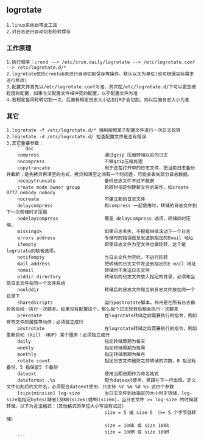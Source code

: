 ## logrotate
    1.linux系统自带此工具
    2.对日志进行自动切割轮转保存

### 工作原理
    1.执行顺序：crond --> /etc/cron.daily/logrotate --> /etc/logrotate.conf --> /etc/logrotate.d/*
    2.logrotate依托crontab来进行自动切割保存等操作，默认以天为单位(也可根据实际需求进行修改)
    3.配置文件首先以/etc/logrotate.conf为准，其次在/etc/logrotate.d/下可以更加细粒度的配置，如果与父配置文件相冲突的配置，以子配置文件为准
    4.若规定每周轮转切割一次，后面有规定日志大小达到1M才会切割，则以后面日志大小为准
    
### 其它
    1.logrotate -f /etc/logrotate.d/* 强制按照某子配置文件进行一次日志轮转
    2.logrotate -d /etc/logrotate.d/ 检查配置文件是否有错误
    3.其它重要参数：
        ```doc
        compress                        通过gzip 压缩转储以后的日志
        nocompress                      不做gzip压缩处理
        copytruncate                    用于还在打开中的日志文件，把当前日志备份并截断；是先拷贝再清空的方式，拷贝和清空之间有一个时间差，可能会丢失部分日志数据。
        nocopytruncate                  备份日志文件不过不截断
        create mode owner group         轮转时指定创建新文件的属性，如create 0777 nobody nobody
        nocreate                        不建立新的日志文件
        delaycompress                   和compress 一起使用时，转储的日志文件到下一次转储时才压缩
        nodelaycompress                 覆盖 delaycompress 选项，转储同时压缩。
        missingok                       如果日志丢失，不报错继续滚动下一个日志
        errors address                  专储时的错误信息发送到指定的Email 地址
        ifempty                         即使日志文件为空文件也做轮转，这个是logrotate的缺省选项。
        notifempty                      当日志文件为空时，不进行轮转
        mail address                    把转储的日志文件发送到指定的E-mail 地址
        nomail                          转储时不发送日志文件
        olddir directory                转储后的日志文件放入指定的目录，必须和当前日志文件在同一个文件系统
        noolddir                        转储后的日志文件和当前日志文件放在同一个目录下
        sharedscripts                   运行postrotate脚本，作用是在所有日志都轮转后统一执行一次脚本。如果没有配置这个，那么每个日志轮转后都会执行一次脚本
        prerotate                       在logrotate转储之前需要执行的指令，例如修改文件的属性等动作；必须独立成行
        postrotate                      在logrotate转储之后需要执行的指令，例如重新启动 (kill -HUP) 某个服务！必须独立成行
        daily                           指定转储周期为每天
        weekly                          指定转储周期为每周
        monthly                         指定转储周期为每月
        rotate count                    指定日志文件删除之前转储的次数，0 指没有备份，5 指保留5 个备份
        dateext                         使用当期日期作为命名格式
        dateformat .%s                  配合dateext使用，紧跟在下一行出现，定义文件切割后的文件名，必须配合dateext使用，只支持 %Y %m %d %s 这四个参数
        [size|minsize] log-size         当日志文件到达指定的大小时才转储，log-size能指定bytes(缺省)及KB(sizek)或MB(sizem)，当日志文件 >= log-size 的时候就转储。以下为合法格式：（其他格式的单位大小写没有试过）
                                        size = 5 或 size 5 （>= 5 个字节就转储）
                                        size = 100k 或 size 100k
                                        size = 100M 或 size 100M
        ```
